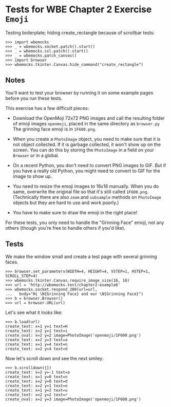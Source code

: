 Tests for WBE Chapter 2 Exercise `Emoji`
========================================

Testing boilerplate; hiding create_rectangle because of scrollbar tests:

    >>> import wbemocks
    >>> _ = wbemocks.socket.patch().start()
    >>> _ = wbemocks.ssl.patch().start()
    >>> _ = wbemocks.patch_canvas()
    >>> import browser
    >>> wbemocks.tkinter.Canvas.hide_command("create_rectangle")
    
Notes
-----
    
You'll want to test your browser by running it on some example pages
before you run these tests.

This exercise has a few difficult pieces:

- Download the OpenMoji 72x72 PNG images and call the resulting folder
  of emoji images `openmoji`, placed in the same directory as `browser.py`
  The grinning face emoji is in `1F600.png`.

- When you create a `PhotoImage` object, you need to make sure that it
  is not object collected. If it is garbage collected, it won't show
  up on the screen. You can do this by storing the `PhotoImage` in a
  field on your `Browser` or in a global.

- On a recent Python, you don't need to convert PNG images to GIF. But
  if you have a really old Python, you might need to convert to GIF
  for the image to show up.

- You need to resize the emoji images to 16x16 manually. When you do
  same, overwrite the original file so that it's still called
  `1F600.png`. (Technically there are also `zoom` and `subsample`
  methods on `PhotoImage` objects but they are hard to use and work
  poorly.)

- You have to make sure to draw the emoji in the right place!

For these tests, you only need to handle the "Grinning Face" emoji,
not any others (though you're free to handle others if you'd like).

Tests
-----

We make the window small and create a test page with several grinning
faces.

	>>> browser.set_parameters(WIDTH=4, HEIGHT=4, VSTEP=1, HSTEP=1, SCROLL_STEP=4)
    >>> wbemocks.tkinter.Canvas.require_image_size(16, 16)
    >>> url = 'http://wbemocks.test/chapter2-example6'
    >>> wbemocks.socket.respond_200(url=url,
    ...   body="Hi \N{Grinning Face} and our \N{Grinning Face}")
	>>> b = browser.Browser()
	>>> url = browser.URL(url)

Let's see what it looks like:

    >>> b.load(url)
    create_text: x=1 y=1 text=H
    create_text: x=2 y=1 text=i
    create_oval: x=2 y=2 image=PhotoImage('openmoji/1F600.png')
    create_text: x=2 y=3 text=a
    create_text: x=1 y=4 text=n
    create_text: x=2 y=4 text=d

Now let's scroll down and see the next smiley:

    >>> b.scrolldown({})
    create_text: x=2 y=-1 text=a
    create_text: x=1 y=0 text=n
    create_text: x=2 y=0 text=d
    create_text: x=2 y=1 text=o
    create_text: x=1 y=2 text=u
    create_text: x=2 y=2 text=r
    create_oval: x=2 y=3 image=PhotoImage('openmoji/1F600.png')
